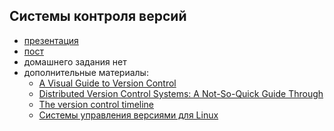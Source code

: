 ## Системы контроля версий

- [презентация](https://mail.yandex.ru/disk/public/?hash=22DBEyhXH2P8jrMlMX9FrgUtro%2BcdAQ1f/LDowARkeA%3D)
- [пост](http://clubs.ya.ru/4611686018427468886/replies.xml?item_no=173)
- домашнего задания нет
- дополнительные материалы:
  - [A Visual Guide to Version Control](http://betterexplained.com/articles/a-visual-guide-to-version-control/)
  - [Distributed Version Control Systems: A Not-So-Quick Guide Through](http://lib.custis.ru/Distributed_Version_Control_Systems:_A_Not-So-Quick_Guide_Through)
  - [The version control timeline](http://codicesoftware.blogspot.com/2010/11/version-control-timeline.html)
  - [Системы управления версиями для Linux](http://www.ibm.com/developerworks/ru/library/l-vercon/index.html?S_TACT=105AGX99&S_CMP=GR01)
